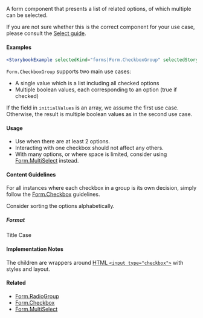 A form component that presents a list of related options, of which multiple can be selected.

If you are not sure whether this is the correct component for your use case, please consult the
[Select guide](#!/Select%20Components).

#### Examples

```jsx noeditor
<StorybookExample selectedKind="forms|Form.CheckboxGroup" selectedStory="array with label" />
```

`Form.CheckboxGroup` supports two main use cases:

- A single value which is a list including all checked options
- Multiple boolean values, each corresponding to an option (true if checked)

If the field in `initialValues` is an array, we assume the first use case. Otherwise, the result is multiple boolean
values as in the second use case.

#### Usage

- Use when there are at least 2 options.
- Interacting with one checkbox should not affect any others.
- With many options, or where space is limited, consider using [Form.MultiSelect](#!/Form.MultiSelect) instead.

#### Content Guidelines

For all instances where each checkbox in a group is its own decision, simply follow the [Form.Checkbox](#!/Form.Checkbox) guidelines.

Consider sorting the options alphabetically.

##### Format

Title Case

#### Implementation Notes

The children are wrappers around [HTML `<input type="checkbox">`](https://developer.mozilla.org/en-US/docs/Web/HTML/Element/input/checkbox)
with styles and layout.

#### Related

- [Form.RadioGroup](#!/Form.RadioGroup)
- [Form.Checkbox](#!/Form.Checkbox)
- [Form.MultiSelect](#!/Form.MultiSelect)
